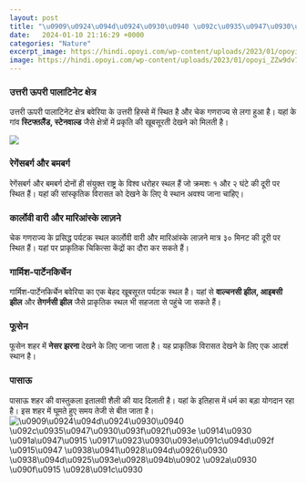 ```yaml
---
layout: post
title: "\u0909\u0924\u094d\u0924\u0930\u0940 \u092c\u0935\u0947\u0930\u093f\u092f\u093e \u0914\u0930 \u091a\u0947\u0915 \u0917\u0923\u0930\u093e\u091c\u094d\u092f \u0915\u0947 \u0938\u0941\u0928\u094d\u0926\u0930 \u0938\u094d\u0925\u093e\u0928\u094b\u0902 \u092a\u0930 \u090f\u0915 \u0928\u091c\u0930"
date:   2024-01-10 21:16:29 +0000
categories: "Nature"
excerpt_image: https://hindi.opoyi.com/wp-content/uploads/2023/01/opoyi_ZZw9dv7Hg.jpg
image: https://hindi.opoyi.com/wp-content/uploads/2023/01/opoyi_ZZw9dv7Hg.jpg
---
```


### उत्तरी ऊपरी पालाटिनेट क्षेत्र
उत्तरी ऊपरी पालाटिनेट क्षेत्र बवेरिया के उत्तरी हिस्से में स्थित है और चेक गणराज्य से लगा हुआ है। यहां के गांव **स्टिफ्तलैंड, स्टेनवाल्ड** जैसे क्षेत्रों में प्रकृति की खूबसूरती देखने को मिलती है। 

![](https://hindi.opoyi.com/wp-content/uploads/2023/01/opoyi_EzZxB0NAS.jpg)
### रेगेंसबर्ग और बमबर्ग
रेगेंसबर्ग और बमबर्ग दोनों ही संयुक्त राष्ट्र के विश्व धरोहर स्थल हैं जो क्रमशः १ और २ घंटे की दूरी पर स्थित हैं। यहां की सांस्कृतिक विरासत को देखने के लिए ये स्थान अवश्य जाना चाहिए।
### कार्लोवी वारी और मारिआंस्के लाज़ने 
चेक गणराज्य के प्रसिद्ध पर्यटक स्थल कार्लोवी वारी और मारिआंस्के लाज़ने मात्र ३० मिनट की दूरी पर स्थित हैं। यहां पर प्राकृतिक चिकित्सा केंद्रों का दौरा कर सकते हैं।
### गार्मिश-पार्टेनकिर्चेन 
गार्मिश-पार्टेनकिर्चेन बवेरिया का एक बेहद खूबसूरत पर्यटक स्थल है। यहां से **वाल्चनसी झील, आइबसी झील** और **तेगर्नसी झील** जैसे प्राकृतिक स्थल भी सहजता से पहुंचे जा सकते हैं।
### फूसेन 
फूसेन शहर में **नेसर झरना** देखने के लिए जाना जाता है। यह प्राकृतिक विरासत देखने के लिए एक आदर्श स्थान है।
### पासाऊ 
पासाऊ शहर की वास्तुकला इतालवी शैली की याद दिलाती है। यहां के इतिहास में धर्म का बड़ा योगदान रहा है। इस शहर में घूमते हुए समय तेजी से बीत जाता है।
![\u0909\u0924\u094d\u0924\u0930\u0940 \u092c\u0935\u0947\u0930\u093f\u092f\u093e \u0914\u0930 \u091a\u0947\u0915 \u0917\u0923\u0930\u093e\u091c\u094d\u092f \u0915\u0947 \u0938\u0941\u0928\u094d\u0926\u0930 \u0938\u094d\u0925\u093e\u0928\u094b\u0902 \u092a\u0930 \u090f\u0915 \u0928\u091c\u0930](https://hindi.opoyi.com/wp-content/uploads/2023/01/opoyi_ZZw9dv7Hg.jpg)
